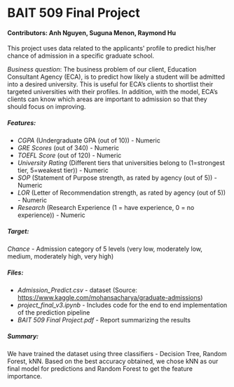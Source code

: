 # BAIT 509 Final Project

#### Contributors: Anh Nguyen, Suguna Menon, Raymond Hu

This project uses data related to the applicants' profile to predict his/her chance of admission in a specific graduate school.

*Business question*: The business problem of our client, Education Consultant Agency (ECA), is to predict how likely a student will be admitted into a desired university. This is useful for ECA’s clients to shortlist their targeted universities with their profiles. In addition, with the model, ECA’s clients can know which areas are important to admission so that they should focus on improving.


##### Features:
- *CGPA* (Undergraduate GPA (out of 10)) - Numeric 
- *GRE Scores* (out of 340) - Numeric
- *TOEFL Score* (out of 120) - Numeric
- *University Rating* (Different tiers that universities belong to (1=strongest tier, 5=weakest tier)) - Numeric
- *SOP* (Statement of Purpose strength, as rated by agency (out of 5)) - Numeric
- *LOR* (Letter of Recommendation strength, as rated by agency (out of 5)) - Numeric
- *Research* (Research Experience (1 = have experience, 0 = no experience)) - Numeric

##### Target:
*Chance* - Admission category of 5 levels (very low, moderately low, medium, moderately high, very high)

##### Files:

- *Admission_Predict.csv* - dataset (Source: https://www.kaggle.com/mohansacharya/graduate-admissions)
- *project_final_v3.ipynb* - Includes code for the end to end implementation of the prediction pipeline
- *BAIT 509 Final Project.pdf* - Report summarizing the results

##### Summary:
We have trained the dataset using three classifiers - Decision Tree, Random Forest, kNN. Based on the best accuracy obtained, we chose kNN as our final model for predictions and Random Forest to get the feature importance. 
